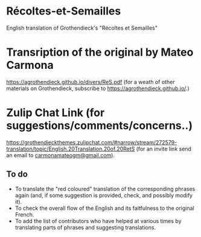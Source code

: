 # Récoltes-et-Semailles
English translation of Grothendieck's "Récoltes et Semailles"

# Transription of the original by Mateo Carmona
https://agrothendieck.github.io/divers/ReS.pdf (for a weath of other materials on Grothendieck, subscribe to https://agrothendieck.github.io/.)


# Zulip Chat Link (for suggestions/comments/concerns..)
https://grothendieckthemes.zulipchat.com/#narrow/stream/272579-translation/topic/English.20Translation.20of.20RetS (for an invite link send an email to carmonamateogm@gmail.com).

## To do

- To translate the "red coloured" translation of the corresponding phrases again (and, if some suggestion is provided, check, and possibly modify it).
- To check the overall flow of the English and its faitfulness to the original French.
- To add the list of contributors who have helped at various times by translating parts of phrases and suggesting translations. 
